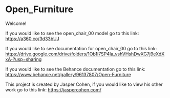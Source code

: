 # Open_Furniture

Welcome!

If you would like to see the open_chair_00 model go to this link: https://a360.co/3d33bUJ 

If you would like to see documentation for open_chair_00 go to this link: https://drive.google.com/drive/folders/1Ob1i7SP4Ia_vshVHshDwXG7j9eXdXxA-?usp=sharing

If you would like to see the Behance documentation go to this link: https://www.behance.net/gallery/96137807/Open-Furniture

This project is created by Jasper Cohen, if you would like to view his other work go to this link: https://jaspercohen.com/
